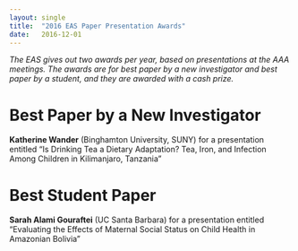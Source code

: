 ```yaml
---
layout: single
title:  "2016 EAS Paper Presentation Awards"
date:   2016-12-01
---
```


*The EAS gives out two awards per year, based on presentations at the AAA meetings. The awards are for best paper by a new investigator and best paper by a student, and they are awarded with a cash prize.*

# Best Paper by a New Investigator
**Katherine Wander** (Binghamton University, SUNY) for a presentation entitled “Is Drinking Tea a Dietary Adaptation? Tea, Iron, and Infection Among Children in Kilimanjaro, Tanzania”

# Best Student Paper
**Sarah Alami Gouraftei** (UC Santa Barbara) for a presentation entitled “Evaluating the Effects of Maternal Social Status on Child Health in Amazonian Bolivia”

